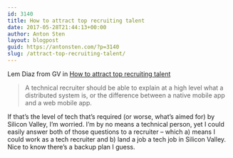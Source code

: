 ```yaml
---
id: 3140
title: How to attract top recruiting talent
date: 2017-05-28T21:44:13+00:00
author: Anton Sten
layout: blogpost
guid: https://antonsten.com/?p=3140
slug: /attract-top-recruiting-talent/
---
```

Lem Diaz from GV in <a href="https://library.gv.com/ive-advised-recruiting-operations-at-close-to-300-startups-ranging-from-a-five-person-team-at-220959eebc25" target="_blank">How to attract top recruiting talent</a>

> A technical recruiter should be able to explain at a high level what a distributed system is, or the difference between a native mobile app and a web mobile app.

If that&#8217;s the level of tech that&#8217;s required (or worse, what&#8217;s aimed for) by Silicon Valley, I&#8217;m worried. I&#8217;m by no means a technical person, yet I could easily answer both of those questions to a recruiter &#8211; which a) means I could work as a tech recruiter and b) land a job a tech job in Silicon Valley. Nice to know there&#8217;s a backup plan I guess.
